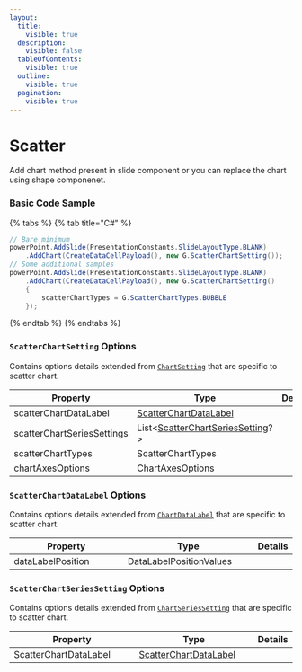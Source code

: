 ```yaml
---
layout:
  title:
    visible: true
  description:
    visible: false
  tableOfContents:
    visible: true
  outline:
    visible: true
  pagination:
    visible: true
---
```


# Scatter

Add chart method present in slide component or you can replace the chart using shape componenet.

### Basic Code Sample

{% tabs %}
{% tab title="C#" %}
```csharp
// Bare minimum
powerPoint.AddSlide(PresentationConstants.SlideLayoutType.BLANK)
	.AddChart(CreateDataCellPayload(), new G.ScatterChartSetting());
// Some additional samples
powerPoint.AddSlide(PresentationConstants.SlideLayoutType.BLANK)
	.AddChart(CreateDataCellPayload(), new G.ScatterChartSetting()
	{
		scatterChartTypes = G.ScatterChartTypes.BUBBLE
	});
```
{% endtab %}
{% endtabs %}

### `ScatterChartSetting` Options

Contains options details extended from [`ChartSetting`](./#chartsetting-options) that are specific to scatter chart.

<table><thead><tr><th width="250">Property</th><th width="287">Type</th><th>Details</th></tr></thead><tbody><tr><td>scatterChartDataLabel</td><td><a href="scatter.md#scatterchartdatalabel-options">ScatterChartDataLabel</a></td><td></td></tr><tr><td>scatterChartSeriesSettings</td><td>List&#x3C;<a href="scatter.md#scatterchartseriessetting-options">ScatterChartSeriesSetting</a>?></td><td></td></tr><tr><td>scatterChartTypes</td><td>ScatterChartTypes</td><td></td></tr><tr><td>chartAxesOptions</td><td>ChartAxesOptions</td><td></td></tr></tbody></table>

### `ScatterChartDataLabel` Options

Contains options details extended from [`ChartDataLabel`](./#chartdatalabel-options) that are specific to scatter chart.

<table><thead><tr><th width="194">Property</th><th width="220">Type</th><th>Details</th></tr></thead><tbody><tr><td>dataLabelPosition</td><td>DataLabelPositionValues</td><td></td></tr></tbody></table>

### `ScatterChartSeriesSetting` Options

Contains options details extended from [`ChartSeriesSetting`](./#chartseriessetting-options) that are specific to scatter chart.

<table><thead><tr><th width="226">Property</th><th width="209">Type</th><th>Details</th></tr></thead><tbody><tr><td>ScatterChartDataLabel</td><td><a href="scatter.md#scatterchartdatalabel-options">ScatterChartDataLabel</a></td><td></td></tr></tbody></table>
